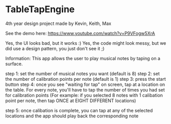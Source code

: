 TableTapEngine
==============

4th year design project made by Kevin, Keith, Max

See the demo here:
https://www.youtube.com/watch?v=P9VFogw5XrA

Yes, the UI looks bad, but it works :)
Yes, the code might look messy, but we did use a design pattern, you just don't see it ;)

Information:
This app allows the user to play musical notes by taping on a surface.

step 1: set the number of musical notes you want (default is 8)
step 2: set the number of calibration points per note (default is 1)
step 3: press the start button
step 4: once you see "waiting for tap" on screen, tap at a location on the table. For every note, you'll have to tap the number of times you had set for calibration points
(For example: if you selected 8 notes with 1 calibation point per note, then tap ONCE at EIGHT DIFFERENT locations)

step 5: once calibation is complete, you can tap at any of the selected locations and the app should play back the corresponding note
